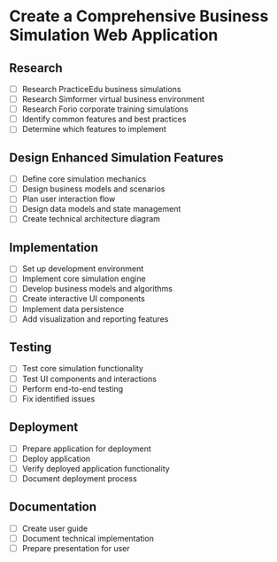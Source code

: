 # Create a Comprehensive Business Simulation Web Application

## Research
- [ ] Research PracticeEdu business simulations
- [ ] Research Simformer virtual business environment
- [ ] Research Forio corporate training simulations
- [ ] Identify common features and best practices
- [ ] Determine which features to implement

## Design Enhanced Simulation Features
- [ ] Define core simulation mechanics
- [ ] Design business models and scenarios
- [ ] Plan user interaction flow
- [ ] Design data models and state management
- [ ] Create technical architecture diagram

## Implementation
- [ ] Set up development environment
- [ ] Implement core simulation engine
- [ ] Develop business models and algorithms
- [ ] Create interactive UI components
- [ ] Implement data persistence
- [ ] Add visualization and reporting features

## Testing
- [ ] Test core simulation functionality
- [ ] Test UI components and interactions
- [ ] Perform end-to-end testing
- [ ] Fix identified issues

## Deployment
- [ ] Prepare application for deployment
- [ ] Deploy application
- [ ] Verify deployed application functionality
- [ ] Document deployment process

## Documentation
- [ ] Create user guide
- [ ] Document technical implementation
- [ ] Prepare presentation for user
